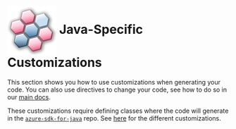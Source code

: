 # <img align="center" src="../images/logo.png"> Java-Specific Customizations

This section shows you how to use customizations when generating your code. You can also use directives to change your code, see how to do so in our [main docs][main_docs].

These customizations require defining classes where the code will generate in the [`azure-sdk-for-java`][azure_sdk_for_net] repo. See [here][customizations] for the
different customizations.

<!-- LINKS -->
[main_docs]: https://github.com/Azure/autorest/tree/master/docs/generate/directives.md
[azure_sdk_for_net]: https://github.com/Azure/azure-sdk-for-net/tree/master/sdk
[customizations]:  ../../readme.md#customizations